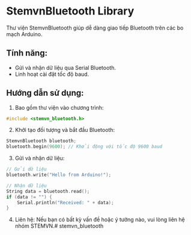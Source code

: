 StemvnBluetooth Library
=======================

Thư viện StemvnBluetooth giúp dễ dàng giao tiếp Bluetooth trên các bo mạch Arduino.

Tính năng:
----------
- Gửi và nhận dữ liệu qua Serial Bluetooth.
- Linh hoạt cài đặt tốc độ baud.

Hướng dẫn sử dụng:
------------------
1. Bao gồm thư viện vào chương trình:
```cpp
#include <stemvn_bluetooth.h>
```
2. Khởi tạo đối tượng và bắt đầu Bluetooth:
```cpp
StemvnBluetooth bluetooth;
bluetooth.begin(9600); // Khởi động với tốc độ 9600 baud
```
3. Gửi và nhận dữ liệu:
```cpp
// Gửi dữ liệu
bluetooth.write("Hello from Arduino!");

// Nhận dữ liệu
String data = bluetooth.read();
if (data != "") {
    Serial.println("Received: " + data);
}
```
4. Liên hệ:
Nếu bạn có bất kỳ vấn đề hoặc ý tưởng nào, vui lòng liên hệ nhóm STEMVN.#   s t e m v n _ b l u e t o o t h  
 